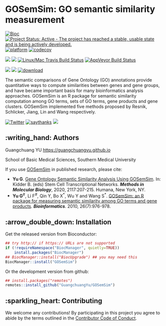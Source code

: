 # GOSemSim: GO semantic similarity measurement

[![Bioc](http://www.bioconductor.org/shields/years-in-bioc/GOSemSim.svg)](https://www.bioconductor.org/packages/devel/bioc/html/GOSemSim.html#since)
[![Project Status: Active - The project has reached a stable, usable
state and is being actively
developed.](http://www.repostatus.org/badges/latest/active.svg)](http://www.repostatus.org/#active)
[![platform](http://www.bioconductor.org/shields/availability/devel/GOSemSim.svg)](https://www.bioconductor.org/packages/devel/bioc/html/GOSemSim.html#archives)
[![codecov](https://codecov.io/gh/GuangchuangYu/GOSemSim/branch/master/graph/badge.svg)](https://codecov.io/gh/GuangchuangYu/GOSemSim/)

[![](https://img.shields.io/badge/release%20version-2.12.0-green.svg)](https://www.bioconductor.org/packages/GOSemSim)
[![](https://img.shields.io/badge/devel%20version-2.13.1-green.svg)](https://github.com/guangchuangyu/GOSemSim)
[![Linux/Mac Travis Build
Status](https://img.shields.io/travis/GuangchuangYu/GOSemSim/master.svg?label=Mac%20OSX%20%26%20Linux)](https://travis-ci.org/GuangchuangYu/GOSemSim)
[![AppVeyor Build
Status](https://img.shields.io/appveyor/ci/Guangchuangyu/GOSemSim/master.svg?label=Windows)](https://ci.appveyor.com/project/GuangchuangYu/GOSemSim)

[![](https://img.shields.io/badge/download-176874/total-blue.svg)](https://bioconductor.org/packages/stats/bioc/GOSemSim)
[![](https://img.shields.io/badge/download-5604/month-blue.svg)](https://bioconductor.org/packages/stats/bioc/GOSemSim)
[![download](http://www.bioconductor.org/shields/downloads/release/GOSemSim.svg)](https://bioconductor.org/packages/stats/bioc/GOSemSim)

The semantic comparisons of Gene Ontology (GO) annotations provide
quantitative ways to compute similarities between genes and gene groups,
and have became important basis for many bioinformatics analysis
approaches. GOSemSim is an R package for semantic similarity computation
among GO terms, sets of GO terms, gene products and gene clusters.
GOSemSim implemented five methods proposed by Resnik, Schlicker, Jiang,
Lin and Wang respectively.

[![Twitter](https://img.shields.io/twitter/url/http/shields.io.svg?style=social&logo=twitter)](https://twitter.com/intent/tweet?hashtags=GOSemSim&url=http://bioinformatics.oxfordjournals.org/content/26/7/976&screen_name=guangchuangyu)
[![saythanks](https://img.shields.io/badge/say-thanks-ff69b4.svg)](https://saythanks.io/to/GuangchuangYu)
[![](https://img.shields.io/badge/follow%20me%20on-WeChat-green.svg)](https://guangchuangyu.github.io/blog_images/biobabble.jpg)

## :writing\_hand: Authors

Guangchuang YU <https://guangchuangyu.github.io>

School of Basic Medical Sciences, Southern Medical University

If you use [GOSemSim](http://bioconductor.org/packages/GOSemSim) in
published research, please cite:

  - **Yu G**. [Gene Ontology Semantic Similarity Analysis Using
    GOSemSim](http://dx.doi.org/10.1007/978-1-0716-0301-7_11). In:
    Kidder B. (eds) Stem Cell Transcriptional Networks. ***Methods in
    Molecular Biology***, 2020, 2117:207-215. Humana, New York, NY.
  - **Yu G**<sup>\#</sup>, Li F<sup>\#</sup>, Qin Y, Bo X<sup>\*</sup>,
    Wu Y and Wang S<sup>\*</sup>. [GOSemSim: an R package for measuring
    semantic similarity among GO terms and gene
    products](http://dx.doi.org/10.1093/bioinformatics/btq064).
    ***Bioinformatics***. 2010, 26(7):976-978.

## :arrow\_double\_down: Installation

Get the released version from Bioconductor:

``` r
## try http:// if https:// URLs are not supported
if (!requireNamespace("BiocManager", quietly=TRUE))
    install.packages("BiocManager")
## BiocManager::install("BiocUpgrade") ## you may need this
BiocManager::install("GOSemSim")
```

Or the development version from github:

``` r
## install.packages("remotes")
remotes::install_github("GuangchuangYu/GOSemSim")
```

## :sparkling\_heart: Contributing

We welcome any contributions\! By participating in this project you
agree to abide by the terms outlined in the [Contributor Code of
Conduct](CONDUCT.md).
